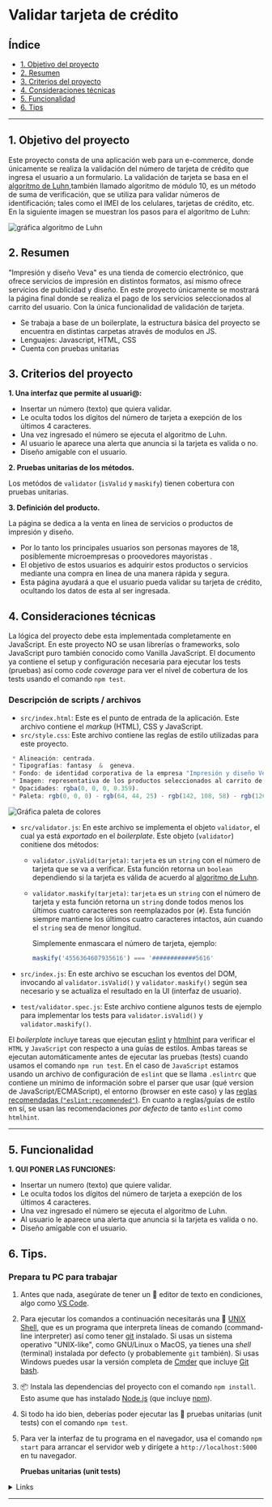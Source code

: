 # Validar tarjeta de crédito

## Índice

* [1. Objetivo del proyecto](#1-objetivo-del-proyecto)
* [2. Resumen](#2-resumen)
* [3. Criterios del proyecto](#3-criterios-del-proyecto)
* [4. Consideraciones técnicas](#4-consideraciones-técnicas)
* [5. Funcionalidad](#5-funcionalidad)
* [6. Tips](#6-tips)


***

## 1. Objetivo del proyecto

Este proyecto consta de una aplicación web para un e-commerce, donde únicamente se realiza la validación del número de tarjeta de crédito que ingresa el usuario a un formulario. 
La validación de tarjeta se basa en el [algoritmo de Luhn](https://es.wikipedia.org/wiki/Algoritmo_de_Luhn),también llamado algoritmo de módulo 10, es un método de suma de verificación,
que se utiliza para validar números de identificación; tales como el IMEI de los
celulares, tarjetas de crédito, etc.
En la siguiente imagen se muestran los pasos para el algoritmo de Luhn:

![gráfica algoritmo de Luhn](<src/Imagen algoritmo.jpg">)

## 2. Resumen

"Impresión y diseño Veva" es una tienda de comercio electrónico, que ofrece servicios de impresión en distintos formatos, así mismo ofrece servicios de publicidad y diseño. 
En este proyecto únicamente se mostrará la página final donde se realiza el pago de los servicios seleccionados al carrito del usuario. 
Con la única funcionalidad de validación de tarjeta.

* Se trabaja a base de un boilerplate, la estructura básica del proyecto se encuentra en distintas carpetas através de modulos en JS. 
* Lenguajes: Javascript, HTML, CSS
* Cuenta con pruebas unitarias

## 3. Criterios del proyecto

**1. Una interfaz que permite al usuari@:**

* Insertar un número (texto) que quiera validar.    
* Le oculta todos los dígitos del número de tarjeta a exepción de los últimos 4 caracteres.
* Una vez ingresado el número se ejecuta el algoritmo de Luhn. 
* Al usuario le aparece una alerta que anuncia si la tarjeta es valida o no.   
* Diseño amigable con el usuario. 

**2. Pruebas unitarias de los métodos.**  

Los metódos de `validator` (`isValid` y `maskify`) tienen cobertura con pruebas unitarias.
  
**3. Definición del producto.**  

La página se dedica a la venta en linea de servicios o productos de impresión y diseño.  

* Por lo tanto los principales usuarios son personas mayores de 18, posiblemente microempresas o proovedores mayoristas .
* El objetivo de estos usuarios es adquirir estos productos o servicios mediante una compra en linea de una manera rápida y segura. 
* Esta página ayudará a que el usuario pueda validar su tarjeta de crédito, ocultando los datos de esta al ser ingresada.

## 4. Consideraciones técnicas

La lógica del proyecto debe esta implementada completamente en JavaScript. 
En este proyecto NO se usan librerías o frameworks, solo JavaScript puro también conocido como Vanilla JavaScript.
El documento ya contiene el setup y configuración necesaria para ejecutar los tests (pruebas) así como _code coverage_ para ver el nivel de cobertura de los tests usando el comando `npm
test`.

### Descripción de scripts / archivos

* `src/index.html`: Este es el punto de entrada de la aplicación. Este archivo contiene el _markup_ (HTML), CSS y JavaScript.
* `src/style.css`: Este archivo contiene las reglas de estilo utilizadas para este proyecto.

```js
 * Alineación: centrada.
 * Tipografías: fantasy  &  geneva.
 * Fondo: de identidad corporativa de la empresa "Impresión y diseño Veva".
 * Imagen: representativa de los productos seleccionados al carrito de compras.
 * Opacidades: rgba(0, 0, 0, 0.359).
 * Paleta: rgb(0, 0, 0) - rgb(64, 44, 25) - rgb(142, 108, 58) - rgb(126, 93, 48) - rgb(255, 255, 255) - rgb(194, 12, 14)
 ```

![Gráfica paleta de colores](<src/paleta de colores.jpg">)

* `src/validator.js`: En este archivo se implementa el objeto `validator`, el cual ya está _exportado_ en el _boilerplate_. 
Este objeto (`validator`) conitiene dos métodos:
  - `validator.isValid(tarjeta)`: `tarjeta` es un `string`
     con el número de tarjeta que se va a verificar. Esta función retorna
     un `boolean` dependiendo si la tarjeta es válida de acuerdo al [algoritmo de Luhn](https://es.wikipedia.org/wiki/Algoritmo_de_Luhn).

  - `validator.maskify(tarjeta)`: `tarjeta` es un `string` con
    el número de tarjeta y esta función retorna un `string` donde todos menos
    los últimos cuatro caracteres son reemplazados por (`#`).
    Esta función siempre mantiene los últimos cuatro caracteres
    intactos, aún cuando el `string` sea de menor longitud.

    Simplemente enmascara el número de tarjeta, ejemplo:

    ```js
    maskify('4556364607935616') === '############5616'
    
    ```

* `src/index.js`: En este archivo se escuchan los eventos del DOM, invocando al
  `validator.isValid()` y `validator.maskify()` según sea necesario y se
  actualiza el resultado en la UI (interfaz de usuario).
* `test/validator.spec.js`: Este archivo contiene algunos tests de ejemplo para
  implementar los tests para `validator.isValid()` y `validator.maskify()`.

El _boilerplate_ incluye tareas que ejecutan [eslint](https://eslint.org/) y
[htmlhint](https://github.com/yaniswang/HTMLHint) para verificar el `HTML` y
`JavaScript` con respecto a una guías de estilos. Ambas tareas se ejecutan
automáticamente antes de ejecutar las pruebas (tests) cuando usamos el comando
`npm run test`. En el caso de `JavaScript` estamos usando un archivo de
configuración de `eslint` que se llama `.eslintrc` que contiene un mínimo de
información sobre el parser que usar (qué version de JavaScript/ECMAScript), el entorno (browser en este caso) y las [reglas recomendadas (`"eslint:recommended"`)](https://eslint.org/docs/rules/).
En cuanto a reglas/guías de estilo en sí, se usan las recomendaciones _por defecto_ de tanto `eslint` como `htmlhint`.

***

## 5. Funcionalidad


**1. QUI PONER LAS FUNCIONES:**

* Insertar un numero (texto) que quiere validar.    
* Le oculta todos los dígitos del número de tarjeta a exepción de los últimos 4 caracteres.
* Una vez ingresado el número se ejecuta el algoritmo de Luhn. 
* Al usuario le aparece una alerta que anuncia si la tarjeta es valida o no.   
* Diseño amigable con el usuario. 


## 6. Tips.

### Prepara tu PC para trabajar

1. Antes que nada, asegúrate de tener un :pencil: editor de texto en
   condiciones, algo como [VS Code](https://code.visualstudio.com/).
2. Para ejecutar los comandos a continuación necesitarás una :shell:
   [UNIX Shell](https://curriculum.laboratoria.la/es/topics/shell),
   que es un programa que interpreta líneas de comando (command-line
   interpreter) así como tener [git](https://curriculum.laboratoria.la/es/topics/scm/01-git)
   instalado. Si usas un sistema operativo "UNIX-like", como GNU/Linux o MacOS,
   ya tienes una _shell_ (terminal) instalada por defecto (y probablemente `git`
   también). Si usas Windows puedes usar la versión completa de [Cmder](https://cmder.app/)
   que incluye [Git bash](https://git-scm.com/download/win).
5. 📦 Instala las dependencias del proyecto con el comando `npm install`. Esto
   asume que has instalado [Node.js](https://nodejs.org/) (que incluye [npm](https://docs.npmjs.com/)).
6. Si todo ha ido bien, deberías poder ejecutar las :traffic_light:
   pruebas unitarias (unit tests) con el comando `npm test`.
7. Para ver la interfaz de tu programa en el navegador, usa el comando
   `npm start` para arrancar el servidor web y dirígete a
   `http://localhost:5000` en tu navegador.

   **Pruebas unitarias (unit tests)**

  <details><summary>Links</summary><p>

  * [Empezando con Jest - Documentación oficial](https://jestjs.io/docs/es-ES/getting-started)
</p></details>

***

